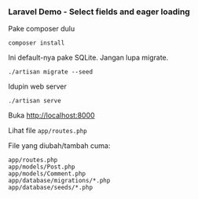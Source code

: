 ### Laravel Demo - Select fields and eager loading

Pake composer dulu

    composer install

Ini default-nya pake SQLite. Jangan lupa migrate.

    ./artisan migrate --seed

Idupin web server

    ./artisan serve

Buka [http://localhost:8000](http://localhost:8000)

Lihat file `app/routes.php`

File yang diubah/tambah cuma:

    app/routes.php
    app/models/Post.php
    app/models/Comment.php
    app/database/migrations/*.php
    app/database/seeds/*.php
